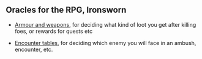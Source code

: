 ## Oracles for the RPG, Ironsworn

- [Armour and weapons](armour_and_weapons.md), for deciding what kind of loot you get after killing foes, or rewards for quests etc

- [Encounter tables](encounter_tables/README.md), for deciding which enemy you will face in an ambush, encounter, etc.

